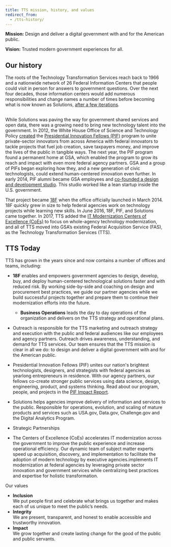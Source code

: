 ```yaml
---
title: TTS mission, history, and values
redirect_from:
  - /tts-history/
---
```

**Mission:** Design and deliver a digital government with and for the American public.

**Vision:** Trusted modern government experiences for all.

## Our history

<!--StartFragment-->

The roots of the Technology Transformation Services reach back to 1966 and a nationwide network of 26 Federal Information Centers that people could visit in person for answers to government questions. Over the next four decades, those information centers would add numerous responsibilities and change names a number of times before becoming what is now known as Solutions, [after a few iterations](https://handbook.tts.gsa.gov/office-of-solutions/history/).

<!--EndFragment-->

## <!--StartFragment-->

While Solutions was paving the way for government shared services and open data, there was a growing need to bring new technology talent into the government. In 2012, the White House Office of Science and Technology Policy [created](https://obamawhitehouse.archives.gov/the-press-office/2012/08/23/white-house-launches-presidential-innovation-fellows-program) the [Presidential Innovation Fellows (PIF)](https://presidentialinnovationfellows.gov/) program to unite private-sector innovators from across America with federal innovators to tackle projects that fuel job creation, save taxpayers money, and improve the lives of the public in tangible ways. The next year, the PIF program found a permanent home at GSA, which enabled the program to grow its reach and impact with even more federal agency partners. GSA and a group of PIFs began exploring how they, and a new generation of civic technologists, could extend human-centered innovation even further. In early 2014, PIF alumni became GSA employees and [co-founded a design and development studio](https://18f.gsa.gov/2014/09/18/getting-to-work-for-the-american-people/). This studio worked like a lean startup inside the U.S. government.

That project became [18F](https://18f.gsa.gov/) when the office officially launched in March 2014. 18F quickly grew in size to help federal agencies work on technology projects while learning new skills. In June 2016, 18F, PIF, and Solutions came together. In 2017, TTS added the [IT Modernization Centers of Excellence (CoEs)](https://coe.gsa.gov/) to focus on whole-agency technology modernization, and all of TTS moved into GSA’s existing Federal Acquisition Service (FAS), as the Technology Transformation Services (TTS).

<!--EndFragment-->

## TTS Today

<!--StartFragment-->

TTS has grown in the years since and now contains a number of offices and teams, including:

<!--EndFragment-->

* **18F** enables and empowers government agencies to design, develop, buy, and deploy human-centered technological solutions faster and with reduced risk. By working side-by-side and coaching on design and procurement best practices, we guide our partner agencies while we build successful projects together and prepare them to continue their modernization efforts into the future.

  * **Business Operations** leads the day to day operations of the organization and delivers on the TTS strategy and operational plans.
* Outreach is responsible for the TTS marketing and outreach strategy and execution with the public and federal audiences like our employees and agency partners. Outreach drives awareness, understanding, and demand for TTS services. Our team ensures that the TTS mission is clear in all we do: to design and deliver a digital government with and for the American public.
* Presidential Innovation Fellows (PIF) unites our nation's brightest technologists, designers, and strategists with federal agencies as yearlong entrepreneurs in residence. With our agency partners, our fellows co-create stronger public services using data science, design, engineering, product, and systems thinking. Read about our program, people, and projects in the [PIF Impact Report](https://pif.gov/impact).
* Solutions helps agencies improve delivery of information and services to the public. Responsible for operations, evolution, and scaling of mature products and services such as USA.gov, Data.gov, Challenge.gov and the Digital Analytics Program.
* Strategic Partnerships
* The Centers of Excellence (CoEs) accelerates IT modernization across the government to improve the public experience and increase operational efficiency. Our dynamic team of subject matter experts speed up acquisition, discovery, and implementation to facilitate the adoption of modern technology by executive agencies.implements IT modernization at federal agencies by leveraging private sector innovation and government services while centralizing best practices and expertise for holistic transformation.

<!--EndFragment-->Our values

* **Inclusion**\
   We put people first and celebrate what brings us together and makes each of us unique to meet the public’s needs.
* **Integrity**\
   We are present, transparent, and honest to enable accessible and trustworthy innovation.
* **Impact**\
   We grow together and create lasting change for the good of the public and public servants.
